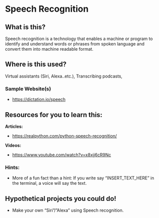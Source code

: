 # Speech Recognition 

## What is this? 
Speech recognition is a technology that enables a machine or program to identify and understand words or phrases from spoken language and convert them into machine readable format.

## Where is this used?
Virtual assistants (Siri, Alexa..etc.), Transcribing podcasts,


### Sample Website(s)
- https://dictation.io/speech

## Resources for you to learn this:
**Articles:**
 - https://realpython.com/python-speech-recognition/
 
**Videos:**
 - https://www.youtube.com/watch?v=x8xjj6cR9Nc

### Hints:
- More of a fun fact than a hint: If you write say “INSERT_TEXT_HERE” in the terminal, a voice will say the text.



## Hypothetical projects you could do!
- Make your own “Siri”/”Alexa” using Speech recognition.
